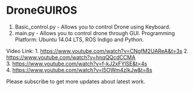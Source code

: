 # DroneGUIROS
1. Basic_control.py - Allows you to control Drone using Keyboard.
2. main.py - Allows you to control drone through GUI. 
Programming Platform: Ubuntu 14.04 LTS, ROS Indigo and Python. 

Video Link: 1. https://www.youtube.com/watch?v=CNgfM2UAReA&t=3s 
            2. https://www.youtube.com/watch?v=hnqQQcdCCMA  
            3. https://www.youtube.com/watch?v=f-kJ2xFYlSE&t=4s  
            4. https://www.youtube.com/watch?v=l5OWm4zIkJw&t=8s 
            
            
Please subscribe to get more updates about latest work. 
